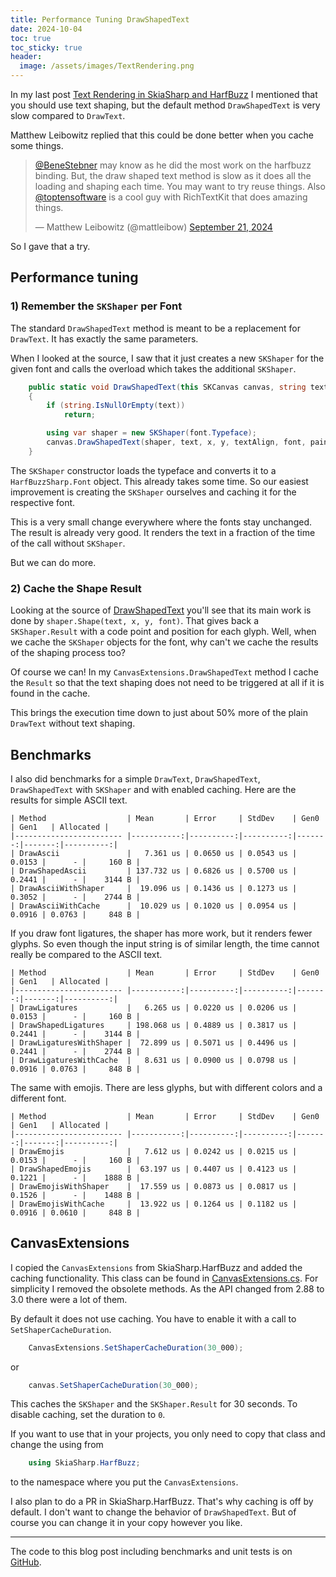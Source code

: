 ```yaml
---
title: Performance Tuning DrawShapedText
date: 2024-10-04
toc: true
toc_sticky: true
header:
  image: /assets/images/TextRendering.png
---
```


In my last post [Text Rendering in SkiaSharp and HarfBuzz](/the-trouble-with-text-rendering-in-skiasharp-and-harfbuzz) I mentioned that you should use text shaping, but the default method `DrawShapedText` is very slow compared to `DrawText`.

Matthew Leibowitz replied that this could be done better when you cache some things.

<blockquote class="twitter-tweet"><p lang="en" dir="ltr"><a href="https://twitter.com/BeneStebner?ref_src=twsrc%5Etfw">@BeneStebner</a> may know as he did the most work on the harfbuzz binding. But, the draw shaped text method is slow as it does all the loading and shaping each time. You may want to try reuse things. Also <a href="https://twitter.com/toptensoftware?ref_src=twsrc%5Etfw">@toptensoftware</a> is a cool guy with RichTextKit that does amazing things.</p>&mdash; Matthew Leibowitz (@mattleibow) <a href="https://twitter.com/mattleibow/status/1837544000888492448?ref_src=twsrc%5Etfw">September 21, 2024</a></blockquote> <script async src="https://platform.twitter.com/widgets.js" charset="utf-8"></script>

So I gave that a try.

## Performance tuning

### 1) Remember the `SKShaper` per Font

The standard `DrawShapedText` method is meant to be a replacement for `DrawText`. It has exactly the same parameters.

When I looked at the source, I saw that it just creates a new `SKShaper` for the given font and calls the overload which takes the additional `SKShaper`.

~~~ csharp
    public static void DrawShapedText(this SKCanvas canvas, string text, float x, float y, SKTextAlign textAlign, SKFont font, SKPaint paint)
    {
        if (string.IsNullOrEmpty(text))
            return;

        using var shaper = new SKShaper(font.Typeface);
        canvas.DrawShapedText(shaper, text, x, y, textAlign, font, paint);
    }
~~~

The `SKShaper` constructor loads the typeface and converts it to a `HarfBuzzSharp.Font` object. This already takes some time. So our easiest improvement is creating the `SKShaper` ourselves and caching it for the respective font.

This is a very small change everywhere where the fonts stay unchanged. The result is already very good. It renders the text in a fraction of the time of the call without `SKShaper`.

But we can do more.

### 2) Cache the Shape Result

Looking at the source of [DrawShapedText](https://github.com/mono/SkiaSharp/blob/767c3c3632244bccda96618af1034e10b9e9db5d/source/SkiaSharp.HarfBuzz/SkiaSharp.HarfBuzz/CanvasExtensions.cs#L58) you'll see that its main work is done by `shaper.Shape(text, x, y, font)`. That gives back a `SKShaper.Result` with a code point and position for each glyph. Well, when we cache the `SKShaper` objects for the font, why can't we cache the results of the shaping process too?

Of course we can! In my `CanvasExtensions.DrawShapedText` method I cache the `Result` so that the text shaping does not need to be triggered at all if it is found in the cache.

This brings the execution time down to just about 50% more of the plain `DrawText` without text shaping.

## Benchmarks

I also did benchmarks for a simple `DrawText`, `DrawShapedText`, `DrawShapedText` with `SKShaper` and with enabled caching. Here are the results for simple ASCII text.

~~~
| Method                  | Mean       | Error     | StdDev    | Gen0   | Gen1   | Allocated |
|------------------------ |-----------:|----------:|----------:|-------:|-------:|----------:|
| DrawAscii               |   7.361 us | 0.0650 us | 0.0543 us | 0.0153 |      - |     160 B |
| DrawShapedAscii         | 137.732 us | 0.6826 us | 0.5700 us | 0.2441 |      - |    3144 B |
| DrawAsciiWithShaper     |  19.096 us | 0.1436 us | 0.1273 us | 0.3052 |      - |    2744 B |
| DrawAsciiWithCache      |  10.029 us | 0.1020 us | 0.0954 us | 0.0916 | 0.0763 |     848 B |
~~~

If you draw font ligatures, the shaper has more work, but it renders fewer glyphs. So even though the input string is of similar length, the time cannot really be compared to the ASCII text.

~~~
| Method                  | Mean       | Error     | StdDev    | Gen0   | Gen1   | Allocated |
|------------------------ |-----------:|----------:|----------:|-------:|-------:|----------:|
| DrawLigatures           |   6.265 us | 0.0220 us | 0.0206 us | 0.0153 |      - |     160 B |
| DrawShapedLigatures     | 198.068 us | 0.4889 us | 0.3817 us | 0.2441 |      - |    3144 B |
| DrawLigaturesWithShaper |  72.899 us | 0.5071 us | 0.4496 us | 0.2441 |      - |    2744 B |
| DrawLigaturesWithCache  |   8.631 us | 0.0900 us | 0.0798 us | 0.0916 | 0.0763 |     848 B |
~~~

The same with emojis. There are less glyphs, but with different colors and a different font.

~~~
| Method                  | Mean       | Error     | StdDev    | Gen0   | Gen1   | Allocated |
|------------------------ |-----------:|----------:|----------:|-------:|-------:|----------:|
| DrawEmojis              |   7.612 us | 0.0242 us | 0.0215 us | 0.0153 |      - |     160 B |
| DrawShapedEmojis        |  63.197 us | 0.4407 us | 0.4123 us | 0.1221 |      - |    1888 B |
| DrawEmojisWithShaper    |  17.559 us | 0.0873 us | 0.0817 us | 0.1526 |      - |    1488 B |
| DrawEmojisWithCache     |  13.922 us | 0.1264 us | 0.1182 us | 0.0916 | 0.0610 |     848 B |
~~~

## CanvasExtensions

I copied the `CanvasExtensions` from SkiaSharp.HarfBuzz and added the caching functionality. This class can be found in [CanvasExtensions.cs](https://github.com/MichaelRumpler/SkiaTextRendering/blob/main/SkiaTextRendering/Extensions/CanvasExtensions.cs). For simplicity I removed the obsolete methods. As the API changed from 2.88 to 3.0 there were a lot of them.

By default it does not use caching. You have to enable it with a call to `SetShaperCacheDuration`.

~~~ csharp
    CanvasExtensions.SetShaperCacheDuration(30_000);
~~~

or

~~~ csharp
    canvas.SetShaperCacheDuration(30_000);
~~~

This caches the `SKShaper` and the `SKShaper.Result` for 30 seconds. To disable caching, set the duration to `0`.

If you want to use that in your projects, you only need to copy that class and change the using from

~~~ csharp
    using SkiaSharp.HarfBuzz;
~~~

to the namespace where you put the `CanvasExtensions`.

I also plan to do a PR in SkiaSharp.HarfBuzz. That's why caching is off by default. I don't want to change the behavior of `DrawShapedText`. But of course you can change it in your copy however you like.

---

The code to this blog post including benchmarks and unit tests is on [GitHub](https://github.com/MichaelRumpler/SkiaTextRendering).
